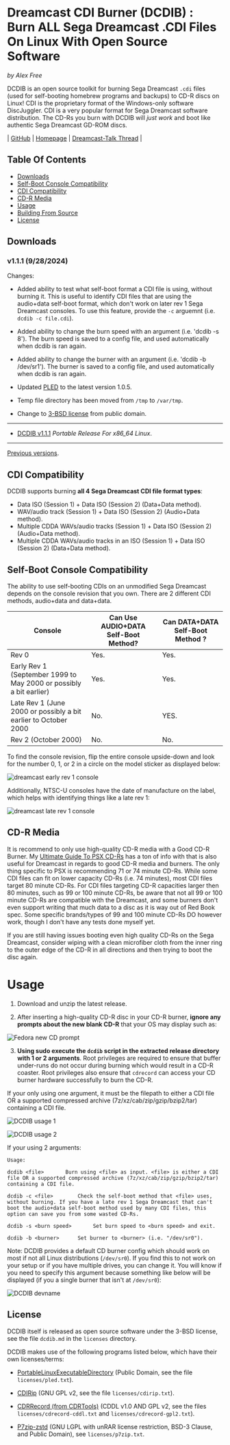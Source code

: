 # Dreamcast CDI Burner (DCDIB) : Burn ALL Sega Dreamcast .CDI Files On Linux With Open Source Software

_by Alex Free_

 DCDIB is an open source toolkit for burning Sega Dreamcast `.cdi` files (used for self-booting homebrew programs and backups) to CD-R discs on Linux! CDI is the proprietary format of the Windows-only software DiscJuggler. CDI is a very popular format for Sega Dreamcast software distribution. The CD-Rs you burn with DCDIB will _just work_ and boot like authentic Sega Dreamcast GD-ROM discs.
 
 | [GitHub](https://github.com/alex-free/dreamcast-cdi-burner) | [Homepage](https://alex-free.github.io/dcdib) | [Dreamcast-Talk Thread](https://www.dreamcast-talk.com/forum/viewtopic.php?f=2&t=13974) |

## Table Of Contents

* [Downloads](#downloads)
* [Self-Boot Console Compatibility](#self-boot-console-compatibility)
* [CDI Compatibility](#cdi-compatibility)
* [CD-R Media](#cd-r-media)
* [Usage](#usage)
* [Building From Source](build.md)
* [License](#license)

## Downloads

### v1.1.1 (9/28/2024)

Changes:

* Added ability to test what self-boot format a CDI file is using, without burning it. This is useful to identify CDI files that are using the audio+data self-boot format, which don't work on later rev 1 Sega Dreamcast consoles. To use this feature, provide the `-c` arguemnt (i.e. `dcdib -c file.cdi`).

* Added ability to change the burn speed with an argument (i.e. 'dcdib -s 8'). The burn speed is saved to a config file, and used automatically when dcdib is ran again.

* Added ability to change the burner with an argument (i.e. 'dcdib -b /dev/sr1'). The burner is saved to a config file, and used automatically when dcdib is ran again.

* Updated [PLED](https://github.com/alex-free/pled) to the latest version 1.0.5.

* Temp file directory has been moved from `/tmp` to `/var/tmp`.

* Change to [3-BSD license](license.md) from public domain.

-------------------------------------------------------------------------------------

*   [DCDIB v1.1.1](https://github.com/alex-free/dreamcast-cdi-burner/releases/download/v1.1.1/dcdib-v1.1.1-x86_64.zip) _Portable Release For x86\_64 Linux_.

-------------------------------------------------------------------------------------

[Previous versions](changelog.md).

## CDI Compatibility

DCDIB supports burning **all 4 Sega Dreamcast CDI file format types**:

*   Data ISO (Session 1) + Data ISO (Session 2) (Data+Data method).
*   WAV/audio track (Session 1) + Data ISO (Session 2) (Audio+Data method).
*   Multiple CDDA WAVs/audio tracks (Session 1) + Data ISO (Session 2) (Audio+Data method).
*   Multiple CDDA WAVs/audio tracks in an ISO (Session 1) + Data ISO (Session 2) (Data+Data method).

 ## Self-Boot Console Compatibility

 The ability to use self-booting CDIs on an unmodified Sega Dreamcast depends on the console revision that you own. There are 2 different CDI methods, audio+data and data+data.

| Console | Can Use AUDIO+DATA Self-Boot Method? | Can DATA+DATA Self-Boot Method ?|
| --------| ---------------------------- | ------------------------------|
| Rev 0 | Yes. | Yes. |
| Early Rev 1 (September 1999 to May 2000 or possibly a bit earlier) | Yes. | Yes. |
| Late Rev 1 (June 2000 or possibly a bit earlier to October 2000 | No. | YES. |
| Rev 2 (October 2000) | No. | No. |

To find the console revision, flip the entire console upside-down and look for the number 0, 1, or 2 in a circle on the model sticker as displayed below:

![dreamcast early rev 1 console](images/dreamcast-early-rev-1.jpeg)

Additionally, NTSC-U consoles have the date of manufacture on the label, which helps with identifying things like a late rev 1:

![dreamcast late rev 1 console](images/dreamcast-late-rev-1.jpeg)

## CD-R Media

It is recommend to only use high-quality CD-R media with a Good CD-R Burner. My [Ultimate Guide To PSX CD-Rs](https://alex-free.github.io/psx-cdr) has a ton of info with that is also useful for Dreamcast in regards to good CD-R media and burners. The only thing specific to PSX is recommending 71 or 74 minute CD-Rs. While some CDI files can fit on lower capacity CD-Rs (i.e. 74 minutes), most CDI files target 80 minute CD-Rs. For CDI files targeting CD-R capacities larger then 80 minutes, such as 99 or 100 minute CD-Rs, be aware that not all 99 or 100 minute CD-Rs are compatible with the Dreamcast, and some burners don't even support writing that much data to a disc as it is way out of Red Book spec. Some specific brands/types of 99 and 100 minute CD-Rs DO however work, though I don't have any tests done myself yet.

If you are still having issues booting even high quality CD-Rs on the Sega Dreamcast, consider wiping with a clean microfiber cloth from the inner ring to the outer edge of the CD-R in all directions and then trying to boot the disc again.

# Usage

1) Download and unzip the latest release.

2) After inserting a high-quality CD-R disc in your CD-R burner, **ignore any prompts about the new blank CD-R** that your OS may display such as:

![Fedora new CD prompt](images/fedora-new-cd.png)

3) **Using sudo execute the `dcdib` script in the extracted release directory with 1 or 2 arguments**. Root privileges are required to ensure that buffer under-runs do not occur during burning which would result in a CD-R coaster. Root privileges also ensure that `cdrecord` can access your CD burner hardware successfully to burn the CD-R.

If your only using one argument, it must be the filepath to either a CDI file OR a supported compressed archive (7z/xz/cab/zip/gzip/bzip2/tar) containing a CDI file.

![DCDIB usage 1](images/dcdib-usage-1.png)

![DCDIB usage 2](images/dcdib-usage-2.png)

If your using 2 arguments:

`Usage:`

`dcdib <file>       Burn using <file> as input. <file> is either a CDI file OR a supported compressed archive (7z/xz/cab/zip/gzip/bzip2/tar) containing a CDI file.`

`dcdib -c <file>        Check the self-boot method that <file> uses, without burning. If you have a late rev 1 Sega Dreamcast that can't boot the audio+data self-boot method used by many CDI files, this option can save you from some wasted CD-Rs.`

`dcdib -s <burn speed>       Set burn speed to <burn speed> and exit.`

`dcdib -b <burner>      Set burner to <burner> (i.e. "/dev/sr0").`


Note: DCDIB provides a default CD burner config which should work on most if not all Linux distributions (`/dev/sr0`). If you find this to not work on your setup or if you have multiple drives, you can change it. You will know if you need to specify this argument because something like below will be displayed (if you a single burner that isn't at `/dev/sr0`):

![DCDIB devname](images/dcdib-devname.png)

## License

DCDIB itself is released as open source software under the 3-BSD license, see the file `dcdib.md` in the `licenses` directory.

DCDIB makes use of the following programs listed below, which have their own licenses/terms:

*   [PortableLinuxExecutableDirectory](https://alex-free.github.io/pled) (Public Domain, see the file `licenses/pled.txt`).

*   [CDIRip](https://github.com/jozip/cdirip) (GNU GPL v2, see the file `licenses/cdirip.txt`).

*   [CDRRecord (from CDRTools)](https://Distrotech/cdrtools) (CDDL v1.0 AND GPL v2, see the files `licenses/cdrecord-cddl.txt` and `licenses/cdrecord-gpl2.txt`).

*   [P7zip-zstd](https://github.com/p7zip-project/p7zip) (GNU LGPL with unRAR license restriction, BSD-3 Clause, and Public Domain), see `licenses/p7zip.txt`.